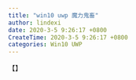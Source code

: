 ```yaml
---
title: "win10 uwp 魔力鬼畜"
author: lindexi
date: 2020-3-5 9:26:17 +0800
CreateTime: 2020-3-5 9:26:17 +0800
categories: Win10 UWP
---
```



<!--more-->



<div id="toc"></div>

【】


